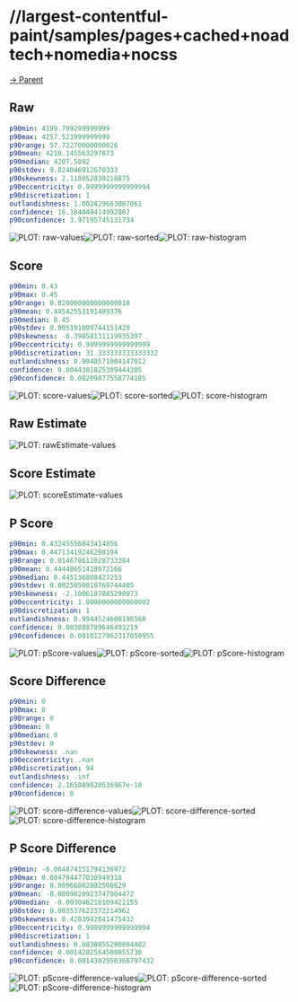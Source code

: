 
# //largest-contentful-paint/samples/pages+cached+noadtech+nomedia+nocss

[→ Parent](../..)


## Raw


```yaml
p90min: 4199.799299999999
p90max: 4257.521999999999
p90range: 57.72270000000026
p90mean: 4210.145563297873
p90median: 4207.5892
p90stdev: 9.824046912670333
p90skewness: 2.118052839218875
p90eccentricity: 0.9999999999999994
p90discretization: 1
outlandishness: 1.002429663087061
confidence: 16.184049414992867
p90confidence: 3.97195745131734

```

![PLOT: raw-values](./raw/values.svg)![PLOT: raw-sorted](./raw/sorted.svg)![PLOT: raw-histogram](./raw/histogram.svg)
## Score


```yaml
p90min: 0.43
p90max: 0.45
p90range: 0.020000000000000018
p90mean: 0.44542553191489376
p90median: 0.45
p90stdev: 0.005191009744151429
p90skewness: -0.39858131119935397
p90eccentricity: 0.9999999999999999
p90discretization: 31.333333333333332
outlandishness: 0.9940571004147012
confidence: 0.0044381825389444305
p90confidence: 0.00209877558774185

```

![PLOT: score-values](./score/values.svg)![PLOT: score-sorted](./score/sorted.svg)![PLOT: score-histogram](./score/histogram.svg)
## Raw Estimate

![PLOT: rawEstimate-values](./rawEstimate/values.svg)
## Score Estimate

![PLOT: scoreEstimate-values](./scoreEstimate/values.svg)
## P Score


```yaml
p90min: 0.43245558043414856
p90max: 0.44713419246288194
p90range: 0.014678612028733384
p90mean: 0.44448651418072166
p90median: 0.445136808427253
p90stdev: 0.0025050010769744405
p90skewness: -2.1006187885290073
p90eccentricity: 1.0000000000000002
p90discretization: 1
outlandishness: 0.9944524600196568
confidence: 0.003888789646493219
p90confidence: 0.0010127962317050955

```

![PLOT: pScore-values](./pScore/values.svg)![PLOT: pScore-sorted](./pScore/sorted.svg)![PLOT: pScore-histogram](./pScore/histogram.svg)
## Score Difference


```yaml
p90min: 0
p90max: 0
p90range: 0
p90mean: 0
p90median: 0
p90stdev: 0
p90skewness: .nan
p90eccentricity: .nan
p90discretization: 94
outlandishness: .inf
confidence: 2.165089820536967e-18
p90confidence: 0

```

![PLOT: score-difference-values](./score-difference/values.svg)![PLOT: score-difference-sorted](./score-difference/sorted.svg)![PLOT: score-difference-histogram](./score-difference/histogram.svg)
## P Score Difference


```yaml
p90min: -0.004874151794136972
p90max: 0.004794477030949318
p90range: 0.00966862882508629
p90mean: -0.0009020923747004472
p90median: -0.003046218109422155
p90stdev: 0.003537622372214962
p90skewness: 0.4283942841475432
p90eccentricity: 0.9999999999999994
p90discretization: 1
outlandishness: 0.8838855280094482
confidence: 0.0014282564508055736
p90confidence: 0.0014302950368797432

```

![PLOT: pScore-difference-values](./pScore-difference/values.svg)![PLOT: pScore-difference-sorted](./pScore-difference/sorted.svg)![PLOT: pScore-difference-histogram](./pScore-difference/histogram.svg)